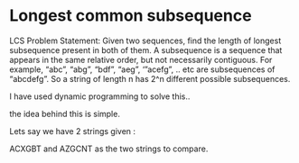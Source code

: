 <h1> Longest common subsequence </h2> 
LCS Problem Statement: Given two sequences, find the length of longest subsequence present in both of them. A subsequence is a sequence that appears in the same relative order, but not necessarily contiguous. For example, “abc”, “abg”, “bdf”, “aeg”, ‘”acefg”, .. etc are subsequences of “abcdefg”. So a string of length n has 2^n different possible subsequences.

I have used dynamic programming to solve this..

the idea behind this is simple. 


Lets say we have 2 strings given : 

ACXGBT  and AZGCNT as the two strings to compare. 
